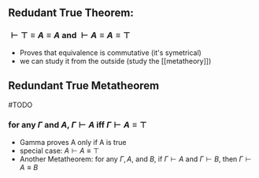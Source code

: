 ## Redudant True Theorem:
### $\vdash \top \equiv A \equiv A$ and $\vdash A \equiv A \equiv \top$
- Proves that equivalence is commutative (it's symetrical)
- we can study it from the outside (study the [[metatheory]])

## Redundant True Metatheorem
#TODO 
### for any $\Gamma$ and $A$, $\Gamma \vdash A$ iff $\Gamma \vdash A \equiv \top$
- Gamma proves A only if A is true
- special case: $A \vdash A \equiv \top$
- Another Metatheorem: for any $\Gamma, A,$ and $B$, if $\Gamma \vdash A$ and $\Gamma \vdash B$, then $\Gamma \vdash A\equiv B$